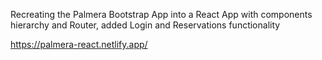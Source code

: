 
Recreating the Palmera Bootstrap App into a React App with components hierarchy and Router, added Login and Reservations functionality

https://palmera-react.netlify.app/
